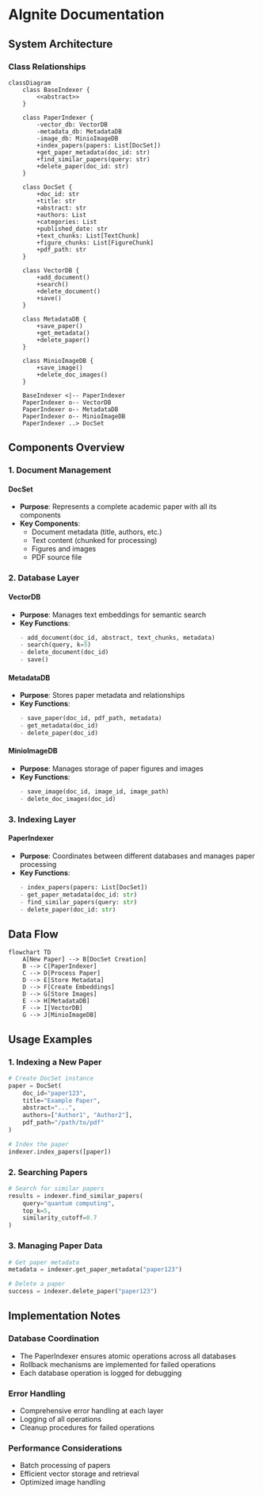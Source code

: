 # AIgnite Documentation

## System Architecture

### Class Relationships
```mermaid
classDiagram
    class BaseIndexer {
        <<abstract>>
    }
    
    class PaperIndexer {
        -vector_db: VectorDB
        -metadata_db: MetadataDB
        -image_db: MinioImageDB
        +index_papers(papers: List[DocSet])
        +get_paper_metadata(doc_id: str)
        +find_similar_papers(query: str)
        +delete_paper(doc_id: str)
    }
    
    class DocSet {
        +doc_id: str
        +title: str
        +abstract: str
        +authors: List
        +categories: List
        +published_date: str
        +text_chunks: List[TextChunk]
        +figure_chunks: List[FigureChunk]
        +pdf_path: str
    }
    
    class VectorDB {
        +add_document()
        +search()
        +delete_document()
        +save()
    }
    
    class MetadataDB {
        +save_paper()
        +get_metadata()
        +delete_paper()
    }
    
    class MinioImageDB {
        +save_image()
        +delete_doc_images()
    }

    BaseIndexer <|-- PaperIndexer
    PaperIndexer o-- VectorDB
    PaperIndexer o-- MetadataDB
    PaperIndexer o-- MinioImageDB
    PaperIndexer ..> DocSet
```

## Components Overview

### 1. Document Management
#### DocSet
- **Purpose**: Represents a complete academic paper with all its components
- **Key Components**:
  - Document metadata (title, authors, etc.)
  - Text content (chunked for processing)
  - Figures and images
  - PDF source file

### 2. Database Layer
#### VectorDB
- **Purpose**: Manages text embeddings for semantic search
- **Key Functions**:
  ```python
  - add_document(doc_id, abstract, text_chunks, metadata)
  - search(query, k=5)
  - delete_document(doc_id)
  - save()
  ```

#### MetadataDB
- **Purpose**: Stores paper metadata and relationships
- **Key Functions**:
  ```python
  - save_paper(doc_id, pdf_path, metadata)
  - get_metadata(doc_id)
  - delete_paper(doc_id)
  ```

#### MinioImageDB
- **Purpose**: Manages storage of paper figures and images
- **Key Functions**:
  ```python
  - save_image(doc_id, image_id, image_path)
  - delete_doc_images(doc_id)
  ```

### 3. Indexing Layer
#### PaperIndexer
- **Purpose**: Coordinates between different databases and manages paper processing
- **Key Functions**:
  ```python
  - index_papers(papers: List[DocSet])
  - get_paper_metadata(doc_id: str)
  - find_similar_papers(query: str)
  - delete_paper(doc_id: str)
  ```

## Data Flow

```mermaid
flowchart TD
    A[New Paper] --> B[DocSet Creation]
    B --> C[PaperIndexer]
    C --> D[Process Paper]
    D --> E[Store Metadata]
    D --> F[Create Embeddings]
    D --> G[Store Images]
    E --> H[MetadataDB]
    F --> I[VectorDB]
    G --> J[MinioImageDB]
```

## Usage Examples

### 1. Indexing a New Paper
```python
# Create DocSet instance
paper = DocSet(
    doc_id="paper123",
    title="Example Paper",
    abstract="...",
    authors=["Author1", "Author2"],
    pdf_path="/path/to/pdf"
)

# Index the paper
indexer.index_papers([paper])
```

### 2. Searching Papers
```python
# Search for similar papers
results = indexer.find_similar_papers(
    query="quantum computing",
    top_k=5,
    similarity_cutoff=0.7
)
```

### 3. Managing Paper Data
```python
# Get paper metadata
metadata = indexer.get_paper_metadata("paper123")

# Delete a paper
success = indexer.delete_paper("paper123")
```

## Implementation Notes

### Database Coordination
- The PaperIndexer ensures atomic operations across all databases
- Rollback mechanisms are implemented for failed operations
- Each database operation is logged for debugging

### Error Handling
- Comprehensive error handling at each layer
- Logging of all operations
- Cleanup procedures for failed operations

### Performance Considerations
- Batch processing of papers
- Efficient vector storage and retrieval
- Optimized image handling